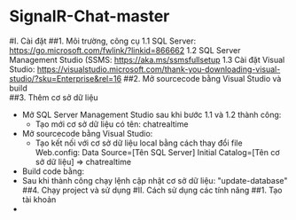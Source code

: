 # SignalR-Chat-master

#I. Cài đặt
##1. Môi trường, công cụ
  1.1 SQL Server: https://go.microsoft.com/fwlink/?linkid=866662
  1.2 SQL Server Management Studio (SSMS: https://aka.ms/ssmsfullsetup
  1.3 Cài đặt Visual Studio:  https://visualstudio.microsoft.com/thank-you-downloading-visual-studio/?sku=Enterprise&rel=16 
##2. Mở sourcecode bằng Visual Studio và build   
##3. Thêm cơ sở dữ liệu
  - Mở SQL Server Management Studio sau khi bước 1.1 và 1.2 thành công: 
    + Tạo mới cơ sở dữ liệu có tên: chatrealtime
  - Mở sourcecode bằng Visual Studio:
    + Tạo kết nối với cơ sở dữ liệu local bằng cách thay đổi file Web.config:
      Data Source=[Tên SQL Server]
      Initial Catalog=[Tên cơ sở dữ liệu] => chatrealtime
  - Build code bằng:      
  - Sau khi thành công chạy lệnh cập nhật cơ sở dữ liệu: "update-database"
##4. Chạy project và sử dụng
#II. Cách sử dụng các tính năng
##1. Tạo tài khoản
  - 
